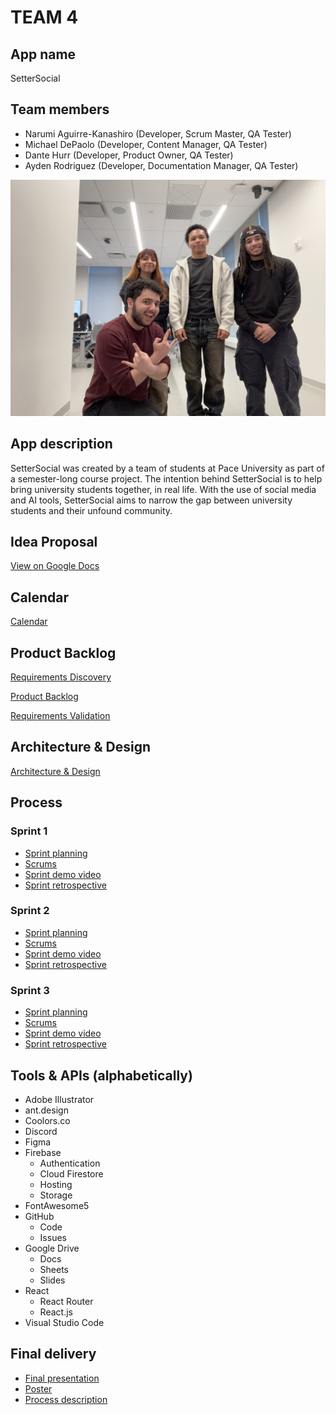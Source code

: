 # TEAM 4

## App name

SetterSocial

## Team members

- Narumi Aguirre-Kanashiro (Developer, Scrum Master, QA Tester)
- Michael DePaolo (Developer, Content Manager, QA Tester)
- Dante Hurr (Developer, Product Owner, QA Tester)
- Ayden Rodriguez (Developer, Documentation Manager, QA Tester)

![Team photo](teamphoto.jpeg)

## App description

SetterSocial was created by a team of students at Pace University as part of a semester-long course project. The intention behind SetterSocial is to help bring university students together, in real life. With the use of social media and AI tools, SetterSocial aims to narrow the gap between university students and their unfound community.

## Idea Proposal
[View on Google Docs](https://docs.google.com/document/d/1E_Oy8bg0Y2sVYaKFZ3GKhS7G9ZgsDuDN/edit)

## Calendar
[Calendar](https://calendar.google.com/calendar/u/0?cid=aXZoMmU3NjhzMjRkdGlxZWYwcXZvbzhxcjBAZ3JvdXAuY2FsZW5kYXIuZ29vZ2xlLmNvbQ)

## Product Backlog
[Requirements Discovery](https://docs.google.com/document/d/16sWuHpuVZluOQdeZk2iXl42V6YaDWeHQfn3sB3lvnDM/edit?usp=sharing)

[Product Backlog](https://docs.google.com/spreadsheets/d/13R0Cm3azh8C6I4ZdDoIX3NGR2KjCGCo3qCF6qDjTQdI/edit?gid=8#gid=8)

[Requirements Validation](https://docs.google.com/document/d/1hbdF4vAeB3ECj7bzoVw4tQ9REHw7zp1r/edit?usp=sharing&ouid=106405741471780344102&rtpof=true&sd=true)

## Architecture & Design
[Architecture & Design](https://www.figma.com/files/team/1095467798080641518/project/282219962/CS-491-Team-4?fuid=1091391913002178406)

## Process

### Sprint 1

* [Sprint planning](https://docs.google.com/document/d/1KzwiYCMULmUyLwMTRf4Li1EbIVHiYqqUJcZLqMJv0mY/edit?tab=t.0)
* [Scrums](https://docs.google.com/document/d/1cmUkc2Q8SQszo7vuiLeh7Bt3gz8dEKSbK2-QwbStg0c/edit?tab=t.0)
* [Sprint demo video](https://drive.google.com/file/d/1YKBHamsMWY7ADXdNxwTsSF3e-xa_ADdJ/view?usp=drive_link)
* [Sprint retrospective](https://docs.google.com/document/d/1frc1RmsTgVKcCY87TGRVPh3Lrnwd4YBzEPfP_ZwckRY/edit?usp=share_link)

### Sprint 2

* [Sprint planning](https://docs.google.com/document/d/1empVjAJck_5d-XiLiNPSVZpvhQ8qgCyewp3ks6fR-3Y/edit?usp=sharing)
* [Scrums](https://docs.google.com/document/d/1HFyZtkPKbQP7dTMa1il7w0hZA2aWYlO_SecfGEN4yTs/edit?usp=share_link)
* [Sprint demo video](https://drive.google.com/file/d/1DeJAl8CaVHo6hA2JT5bLlfEee5UnK8vj/view?usp=share_link)
* [Sprint retrospective](https://docs.google.com/document/d/1CCRe7hW0iM1caKDsK5rdHyQmmDnx0X_kxBzn6dqPvnc/edit?usp=sharing)

### Sprint 3

* [Sprint planning](https://docs.google.com/document/d/1Nakzfd2cbA6bgvRFmCHeaqt6PKWTuExPiTgZIEQ3H_I/edit?usp=sharing)
* [Scrums](https://docs.google.com/document/d/1YGHmBSMdHzgyxpq_6KgC2bextkOvonxT0cQKOWLy0m8/edit?usp=sharing)
* [Sprint demo video](https://drive.google.com/file/d/1XmI2MatXAUOE_3CRLQZL5KF4n4rC-jFJ/view?usp=share_link)
* [Sprint retrospective](https://docs.google.com/document/d/1O-EBd31EUowXy9LScEKZS8tMe4iSc_hFdb0TNwu4lXM/edit?usp=share_link)

## Tools & APIs (alphabetically)

* Adobe Illustrator
* ant.design
* Coolors.co
* Discord
* Figma
* Firebase
  - Authentication
  - Cloud Firestore
  - Hosting
  - Storage
* FontAwesome5
* GitHub
  - Code
  - Issues
* Google Drive
  - Docs
  - Sheets
  - Slides
* React
  - React Router
  - React.js
* Visual Studio Code

## Final delivery

* [Final presentation](https://docs.google.com/presentation/d/1yeAtncbklFDDLf0j83WCEwPSYeceOsx_od0k_O6zfHQ/edit?usp=sharing)
* [Poster]()
* [Process description](https://docs.google.com/presentation/d/1yeAtncbklFDDLf0j83WCEwPSYeceOsx_od0k_O6zfHQ/edit?usp=sharing)


